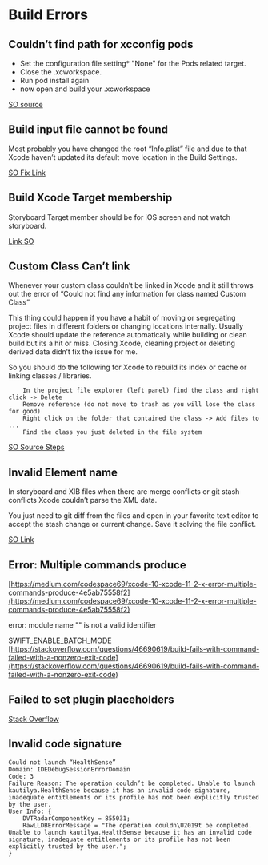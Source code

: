 # Build Errors

## Couldn’t find path for xcconfig pods

* Set the configuration file setting\* "None" for the Pods related target.
* Close the .xcworkspace.
* Run pod install again
* now open and build your .xcworkspace

[SO source](https://stackoverflow.com/questions/27109476/incorrect-path-for-pods-debug-xcconfig-in-xcode)

## Build input file cannot be found

Most probably you have changed the root “Info.plist” file and due to that Xcode haven’t updated its default move location in the Build Settings.

[SO Fix Link](https://stackoverflow.com/questions/52435202/build-input-file-cannot-be-found-swift-4-2-xcode-10-0)

## Build Xcode Target membership

Storyboard Target member should be for iOS screen and not watch storyboard.

[Link SO](https://stackoverflow.com/questions/44429415/illegal-configuration-compiling-ib-documents-for-earlier-than-ios-7-is-no-longe)

## Custom Class Can’t link

Whenever your custom class couldn’t be linked in Xcode and it still throws out the error of “Could not find any information for class named Custom Class”

This thing could happen if you have a habit of moving or segregating project files in different folders or changing locations internally. Usually Xcode should update the reference automatically while building or clean build but its a hit or miss. Closing Xcode, cleaning project or deleting derived data didn’t fix the issue for me.

So you should do the following for Xcode to rebuild its index or cache or linking classes / libraries.

```text
    In the project file explorer (left panel) find the class and right click -> Delete
    Remove reference (do not move to trash as you will lose the class for good)
    Right click on the folder that contained the class -> Add files to ...
    Find the class you just deleted in the file system
```

[SO Source Steps](https://stackoverflow.com/questions/17735182/could-not-find-any-information-for-class-named-viewcontroller)

## Invalid Element name

In storyboard and XIB files when there are merge conflicts or git stash conflicts Xcode couldn’t parse the XML data.

You just need to git diff from the files and open in your favorite text editor to accept the stash change or current change. Save it solving the file conflict.

[SO Link](https://stackoverflow.com/questions/21818821/couldnt-open-xib-file-after-git-pull-invalid-element-name)

## Error: Multiple commands produce

[https://medium.com/codespace69/xcode-10-xcode-11-2-x-error-multiple-commands-produce-4e5ab75558f2](https://medium.com/codespace69/xcode-10-xcode-11-2-x-error-multiple-commands-produce-4e5ab75558f2)

error: module name "" is not a valid identifier 

SWIFT\_ENABLE\_BATCH\_MODE [https://stackoverflow.com/questions/46690619/build-fails-with-command-failed-with-a-nonzero-exit-code](https://stackoverflow.com/questions/46690619/build-fails-with-command-failed-with-a-nonzero-exit-code)

## Failed to set plugin placeholders

[Stack Overflow](https://stackoverflow.com/questions/47344160/failed-to-set-plugin-placeholders-message)

## Invalid code signature


```text
Could not launch “HealthSense”
Domain: IDEDebugSessionErrorDomain
Code: 3
Failure Reason: The operation couldn’t be completed. Unable to launch kautilya.HealthSense because it has an invalid code signature, inadequate entitlements or its profile has not been explicitly trusted by the user.
User Info: {
    DVTRadarComponentKey = 855031;
    RawLLDBErrorMessage = "The operation couldn\U2019t be completed. Unable to launch kautilya.HealthSense because it has an invalid code signature, inadequate entitlements or its profile has not been explicitly trusted by the user.";
}
```

